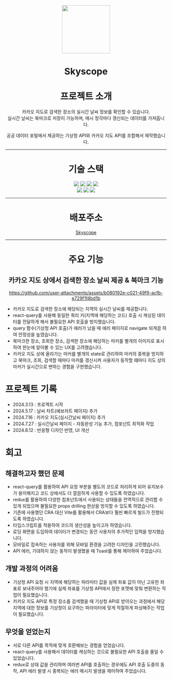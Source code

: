 <div align="center">

<img src="public/scope.png"  height="150" width="150"/>

# Skyscope

# 프로젝트 소개

카카오 지도로 검색한 장소의 실시간 날씨 정보를 확인할 수 있습니다.<br/>
실시간 날씨는 북마크로 저장이 가능하며, 매시 정각마다 갱신되는 데이터를 가져옵니다.<br/>

공공 데이터 포털에서 제공하는 기상청 API와 카카오 지도 API를 조합해서 제작했습니다.<br/>

---

# 기술 스택

<div>

<img src="https://img.shields.io/badge/vite-123142?style=flat-square&logo=vite&logoColor=white"/>
<img src="https://img.shields.io/badge/HTML5-E34F26?style=flat-square&logo=html5&logoColor=white"/>
<img src="https://img.shields.io/badge/styled components-DB7093?style=flat-square&logo=styled-components&logoColor=white"/>
<img src="https://img.shields.io/badge/Bootstrapap-7952B3?style=flat-square&logo=bootstrap&logoColor=white"/>
</div>

<div>
<img src="https://img.shields.io/badge/Typescript-3178C6?style=flat-square&logo=Typescript&logoColor=white"/>
<img src="https://img.shields.io/badge/react query-234152?style=flat-square&logo=react-query&logoColor=white"/>
<img src="https://img.shields.io/badge/redux-223415?style=flat-square&logo=redux&logoColor=white"/>

</div>

---

# 배포주소
<div align="center">

[Skyscope](https://skyscope.vercel.app)
</div>

---


# 주요 기능

## 카카오 지도 상에서 검색한 장소 날씨 제공 & 북마크 기능

https://github.com/user-attachments/assets/b080192e-c021-49f9-acfb-e729f1f4bd1b

<div align="left">

* 카카오 지도로 검색한 장소에 해당되는 지역의 실시간 날씨를 제공합니다.
* react-query를 사용해 동일한 쿼리 키(지역에 해당하는 코드) 호출 시 캐싱된 데이터를 전달하게 해서 불필요한 API 호출을 방지했습니다.
* query 함수(기상청 API 호출)가 에러가 났을 때 에러 페이지로 navigate 되게끔 하여 안정성을 높였습니다.
* 북마크한 장소, 조회한 장소, 검색한 장소에 해당하는 마커를 별개의 이미지로 표시하여 한눈에 알아볼 수 있는 UX를 고려했습니다.
* 카카오 지도 상에 올라가는 마커를 별개의 state로 관리하여 마커의 중복을 방지하고 북마크, 조회, 검색할 때마다 마커를 갱신시켜 사용자가 동작할 떄마다 지도 상의 마커가 실시간으로 변하는 경험을 구현했습니다.
  
</div>


</div>

# 프로젝트 기록

- 2024.3.13 : 프로젝트 시작
- 2024.5.17 : 날씨 차트(예보차트 페이지) 추가
- 2024.7.16 : 카카오 지도(실시간날씨 페이지) 추가
- 2024.7.27 : 실시간날씨 페이지 - 자동완성 기능 추가, 컴포넌트 최적화 작업
- 2024.8.12 : 반응형 디자인 반영, UI 개선

# 회고

## 해결하고자 했던 문제

<div align="left">
  
- react-query를 활용하여 API 요청 부분을 별도의 코드로 처리하게 되어 유지보수가 용이해지고 코드 상에서도 더 깔끔하게 사용할 수 있도록 하였습니다.
- redux를 활용하여 다양한 컴포넌트에서 사용되는 상태들을 전역적으로 관리할 수 있게 되었으며 불필요한 props drilling 현상을 방지할 수 있도록 하였습니다.
- 기존에 사용했던 CRA 대신 Vite를 활용해서 CRA보다 훨씬 빠르게 빌드가 진행되도록 하였습니다.
- 타입스크립트를 적용하여 코드의 생산성을 높이고자 하였습니다.
- 로딩 화면을 도입하여 데이터가 변경되는 동안 사용자의 추가적인 입력을 방지했습니다.
- 모바일로 접속하는 사용자를 위해 모바일 환경을 고려한 디자인을 고민했습니다.
- API 에러, 기대하지 않는 동작이 발생했을 때 Toast를 통해 제어하여 주었습니다.
  
</div>

## 개발 과정의 어려움

<div align="left">
  
- 기상청 API 요청 시 지역에 해당하는 파라미터 값을 실제 좌표 값이 아닌 고유한 좌표로 보내주어야 했기에 실제 좌표를 기상청 API에서 정한 포맷에 맞춰 변환하는 작업이 필요했습니다.
- 카카오 지도 API로 특정 장소를 검색했을 때 기상청 API로 받아오는 과정에서 해당 지역에 대한 정보를 기상청이 요구하는 파라미터에 맞게 적절하게 파싱해주는 작업이 필요했습니다.

</div>
  
## 무엇을 얻었는지

<div align="left">
  
- 서로 다른 API를 목적에 맞게 호환해보는 경험을 얻었습니다.
- react-query를 사용해서 데이터를 캐싱하는 것으로 불필요한 API 호출을 줄일 수 있었습니다.
- redux로 상태 값을 관리하며 여러번 API를 호출하는 경우에도 API 호출 도중의 동작, API 에러 발생 시 중복되는 에러 메시지 발생을 제어하여 주었습니다.
  
</div>


</div>






